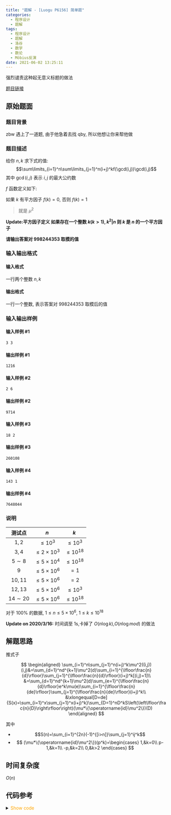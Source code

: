 ```yaml
---
title: "题解 - [Luogu P6156] 简单题"
categories:
  - 程序设计
  - 题解
tags:
  - 程序设计
  - 题解
  - 洛谷
  - 数学
  - 数论
  - Möbius反演
date: 2021-06-02 13:25:11
---
```


强烈谴责这种起无意义标题的做法

[题目链接](https://www.luogu.com.cn/problem/P6156)

<!-- more -->

## 原始题面

### 题目背景

zbw 遇上了一道题, 由于他急着去找 qby, 所以他想让你来帮他做

### 题目描述

给你 $n,k$ 求下式的值:
$$\sum\limits_{i=1}^n\sum\limits_{j=1}^n(i+j)^kf(\gcd(i,j))\gcd(i,j)$$
其中 $\gcd(i,j)$ 表示 $i,j$ 的最大公约数

$f$ 函数定义如下:

如果 $k$ 有平方因子 $f(k)=0$, 否则 $f(k)=1$

> 就是 $\mu^2$

**Update:平方因子定义 如果存在一个整数 $k(k>1),k^2|n$ 则 $k$ 是 $n$ 的一个平方因子**

**请输出答案对 $998244353$ 取模的值**

### 输入输出格式

#### 输入格式

一行两个整数 $n,k$

#### 输出格式

一行一个整数, 表示答案对 $998244353$ 取模后的值

### 输入输出样例

#### 输入样例 #1

```input1
3 3
```

#### 输出样例 #1

```output1
1216
```

#### 输入样例 #2

```input2
2 6
```

#### 输出样例 #2

```output2
9714
```

#### 输入样例 #3

```input3
18 2
```

#### 输出样例 #3

```output3
260108
```

#### 输入样例 #4

```input4
143 1
```

#### 输出样例 #4

```output4
7648044
```

### 说明

|   测试点    |         $n$         |      $k$      |
| :---------: | :-----------------: | :-----------: |
|    $1,2$    |     $\leq10^3$      |  $\leq10^3$   |
|    $3,4$    | $\leq2 \times 10^3$ | $\leq10^{18}$ |
|  $5 \sim8$  | $\leq5 \times 10^4$ | $\leq10^{18}$ |
|     $9$     | $\leq 5\times10^6$  |     $=1$      |
|   $10,11$   | $\leq 5\times10^6$  |     $=2$      |
|   $12,13$   | $\leq 5\times10^6$  |  $\leq10^3$   |
| $14 \sim20$ | $\leq 5\times10^6$  | $\leq10^{18}$ |

对于 $100\%$ 的数据, $1 \leq n \leq 5 \times 10^6$, $1 \leq k \leq 10^{18}$

**Update on 2020/3/16:** 时间调至 $1$s,卡掉了 $O(n\log k)$,$O(n\log mod)$ 的做法

## 解题思路

推式子

$$
\begin{aligned}
  \sum_{i=1}^n\sum_{j=1}^n(i+j)^k\mu^2((i,j))(i,j)&=\sum_{d=1}^nd^{k+1}\mu^2(d)\sum_{i=1}^{\lfloor\frac{n}{d}\rfloor}\sum_{j=1}^{\lfloor\frac{n}{d}\rfloor}(i+j)^k[(i,j)=1]\\
  &=\sum_{d=1}^nd^{k+1}\mu^2(d)\sum_{e=1}^{\lfloor\frac{n}{d}\rfloor}e^k\mu(e)\sum_{i=1}^{\lfloor\frac{n}{de}\rfloor}\sum_{j=1}^{\lfloor\frac{n}{de}\rfloor}(i+j)^k\\
  &\xlongequal[D=de]{S(x)=\sum_{i=1}^x\sum_{j=1}^x(i+j)^k}\sum_{D=1}^nD^kS\left(\left\lfloor\frac{n}{D}\right\rfloor\right)(\mu*\{\operatorname{id}\mu^2\})(D)
\end{aligned}
$$

其中

- $$S(n)=\sum_{i=1}^{2n}(-1)^{[i>n]}\sum_{j=1}^ij^k$$
- $$
  (\mu*\{\operatorname{id}\mu^2\})(p^k)=\begin{cases}
    1,&k=0\\
    p-1,&k=1\\
    -p,&k=2\\
    0,&k>2
  \end{cases}
  $$

## 时间复杂度

$O(n)$

## 代码参考

<details>
<summary><font color='orange'>Show code</font></summary>

```cpp
/*
 * @Author: Tifa
 * @LastEditTime: 2021-06-02 13:25:11
 * @Description: Luogu P6156
 */
#include <bits/stdc++.h>
using namespace std;
using i64 = int64_t;
#define _for(i, l, r) for (decltype(l + r) i = (l); i <= (r); ++i)
const int N = 1e7 + 5, mod = 998244353;
i64 qpow(i64 a, i64 b) {
    i64 res = 1;
    for (; b; b >>= 1, a = a * a % mod)
        if (b & 1) res = res * a % mod;
    return res;
}

int prime[N], cnt;
bool vis[N];
i64 sf[N], sik[N];
void seive(int n, i64 k) {
    sf[1] = sik[1] = 1;
    _for(i, 2, n) {
        if (!vis[i]) {
            prime[++cnt] = i;
            sf[i] = i - 1;
            sik[i] = qpow(i, k);
        }
        for (int j = 1; j <= cnt && i * prime[j] <= n; ++j) {
            vis[i * prime[j]] = 1;
            sik[i * prime[j]] = sik[i] * sik[prime[j]] % mod;
            sf[i * prime[j]] = sf[i] * (prime[j] - 1) % mod;
            if (i % prime[j] == 0) {
                sf[i * prime[j]] = ((i / prime[j]) % prime[j]) ? (mod - prime[j]) * sf[i / prime[j]] % mod : 0;
                break;
            }
        }
    }
    _for(i, 2, n) {
        sf[i] = (sf[i - 1] + sik[i] * sf[i] % mod) % mod;
        (sik[i] += sik[i - 1]) %= mod;
    }
    _for(i, 2, n)(sik[i] += sik[i - 1]) %= mod;
}

i64 s(int n) { return ((sik[n * 2] - 2 * sik[n] % mod) % mod + mod) % mod; }

int main() {
    int n;
    i64 k;
    cin >> n >> k;
    k %= mod - 1;
    seive(n * 2, k);
    i64 ans = 0;
    for (int l = 1, r; l <= n; l = r + 1) {
        r = n / (n / l);
        (ans += (((sf[r] - sf[l - 1]) % mod + mod) % mod) * s(n / l)) %= mod;
    }
    cout << ans;
}
```

</details>
